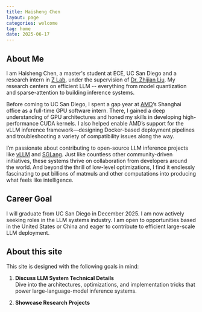 ```yaml
---
title: Haisheng Chen
layout: page
categories: welcome
tag: home
date: 2025-06-17
---
```


## About Me
I am Haisheng Chen, a master's student at ECE, UC San Diego and a research intern in [Z Lab](https://z-lab.ai/), under the supervision of [Dr. Zhijian Liu](https://zhijianliu.com/). My research centers on efficient LLM -- everything from model quantization and sparse-attention to building inference systems.

Before coming to UC San Diego, I spent a gap year at [AMD](https://www.amd.com/en.html)’s Shanghai office as a full-time GPU software intern. There, I gained a deep understanding of GPU architectures and honed my skills in developing high-performance CUDA kernels. I also helped enable AMD’s support for the vLLM inference framework—designing Docker-based deployment pipelines and troubleshooting a variety of compatibility issues along the way.

I’m passionate about contributing to open-source LLM inference projects like [vLLM](https://github.com/vllm-project/vllm) and [SGLang](https://github.com/sgl-project/sglang). Just like countless other community-driven initiatives, these systems thrive on collaboration from developers around the world. And beyond the thrill of low-level optimizations, I find it endlessly fascinating to put billions of matmuls and other computations into producing what feels like intelligence.  

## Career Goal
I will graduate from UC San Diego in December 2025. I am now actively seeking roles in the LLM systems industry. I am open to opportunities based in the United States or China and eager to contribute to efficient large-scale LLM deployment.  

## About this site
This site is designed with the following goals in mind:

1. **Discuss LLM System Technical Details**  
   Dive into the architectures, optimizations, and implementation tricks that power large-language-model inference systems.

2. **Showcase Research Projects**  
